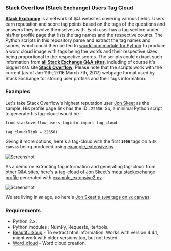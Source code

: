 ### Stack Overflow (Stack Exchange) Users Tag Cloud
[**Stack Exchange**](http://stackexchange.com/) is a network of `Q&A` websites covering various fields. Users earn reputation and score tag points based on the tags of the questions and answers they involve themselves with. Each user has a tag section under his/her profile page that lists the tag names and the respective counts. The Python scripts in this repository parse and extract the tag names and scores, which could then be fed to [wordcloud module for Python](https://github.com/amueller/word_cloud) to produce a word cloud image with tags being the words and their respective sizes being proportional to the respective scores. The scripts could extract such information from [**all Stack Exchange Q&A sites**](http://stackexchange.com/sites), including of course it's biggest `Q&A` site 
[**Stack Overflow**](http://stackoverflow.com/). Please note that the scripts work with the current (as of <s>Jan 11th, 2016</s> March 7th, 2017) webpage format used by Stack Exchange for storing user profiles and their tags information.

### Examples

Let's take Stack Overflow's highest reputation user [Jon Skeet](http://stackoverflow.com/users/22656/jon-skeet) as the sample. His profile page link has the ID : `22656`. So, a minimal Python script to generate his tag-cloud would be -

	from stackoverflow_users_taginfo import tag_cloud
	
	tag_cloud(link = 22656)


Giving it more options, here's a tag-cloud with the first **`1000`** tags on a `4K canvas` being produced using [example_extensive.py](https://github.com/droyed/stackoverflow_tag_cloud/blob/master/example_extensive.py) -

![Screenshot](https://raw.githubusercontent.com/droyed/stackoverflow_tag_cloud/master/example_output/example_extensive_output.png)

As a demo on extracting tag information and generating tag-cloud from other Q&A sites, here's a tag-cloud of [Jon Skeet's meta.stackexchange profile](http://meta.stackexchange.com/users/22656) generated with  [example_extensive2.py](https://github.com/droyed/stackoverflow_tag_cloud/blob/master/example_extensive2.py) -

![Screenshot](https://raw.githubusercontent.com/droyed/stackoverflow_tag_cloud/master/example_output/example_extensive2_output.png)

We are living in `8K` age, so here's [Jon Skeet's `1000` tags on `8K` canvas](https://raw.githubusercontent.com/droyed/stackoverflow_tag_cloud/master/example_output/8K.png)!

### Requirements
* Python 2.x.
* Python modules : NumPy, Requests, itertools.
* [BeautifulSoup](http://www.crummy.com/software/BeautifulSoup/) - To extract html information. Works with version 4.4.1, might work with older versions too, but not tested. 
* [Word_cloud](https://github.com/amueller/word_cloud) - Word cloud creation.
